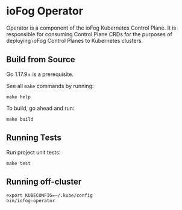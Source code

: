 # ioFog Operator

Operator is a component of the ioFog Kubernetes Control Plane. It is responsible for consuming Control Plane CRDs for the purposes of deploying ioFog Control Planes to Kubernetes clusters.

## Build from Source

Go 1.17.9+ is a prerequisite.

See all `make` commands by running:
```
make help
```

To build, go ahead and run:
```
make build
```

## Running Tests

Run project unit tests:
```
make test
```

## Running off-cluster

```
export KUBECONFIG=~/.kube/config
bin/iofog-operator
```